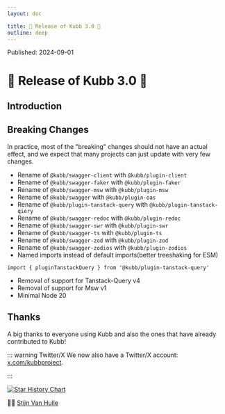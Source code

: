 ```yaml
---
layout: doc

title: 🎉 Release of Kubb 3.0 🎉
outline: deep
---
```


<script >
globalThis.confetti?.({
  particleCount: 100,
  spread: 100,
  origin: { y: 0.5 },
})

globalThis.addEventListener?.("load", (event) => {
  setTimeout(()=>{
    globalThis.confetti?.({
      particleCount: 100,
      spread: 100,
      origin: { y: 0.5 },
    })
  },1000)
});
</script>

Published: 2024-09-01

# 🎉 Release of Kubb 3.0 🎉

## Introduction


## Breaking Changes

In practice, most of the "breaking" changes should not have an actual effect, and we expect that many projects can just update with very few changes.

- Rename of `@kubb/swagger-client` with `@kubb/plugin-client`
- Rename of `@kubb/swagger-faker` with `@kubb/plugin-faker`
- Rename of `@kubb/swagger-msw` with `@kubb/plugin-msw`
- Rename of `@kubb/swagger` with `@kubb/plugin-oas`
- Rename of `@kubb/plugin-tanstack-query` with `@kubb/plugin-tanstack-qiery`
- Rename of `@kubb/swagger-redoc` with `@kubb/plugin-redoc`
- Rename of `@kubb/swagger-swr` with `@kubb/plugin-swr`
- Rename of `@kubb/swagger-ts` with `@kubb/plugin-ts`
- Rename of `@kubb/swagger-zod` with `@kubb/plugin-zod`
- Rename of `@kubb/swagger-zodios` with `@kubb/plugin-zodios`
- Named imports instead of default imports(better treeshaking for ESM)
```
import { pluginTanstackQuery } from '@kubb/plugin-tanstack-query'
```
- Removal of support for Tanstack-Query v4
- Removal of support for Msw v1
- Minimal Node 20

## Thanks

A big thanks to everyone using Kubb and also the ones that have already contributed to Kubb!

::: warning Twitter/X
We now also have a Twitter/X account: [x.com/kubbproject](https://twitter.com/kubbproject).

:::

<a href="https://star-history.com/#kubb-labs/kubb&Date">
  <picture>
    <source media="(prefers-color-scheme: dark)" srcset="https://api.star-history.com/svg?repos=kubb-labs/kubb&type=Date&theme=dark" />
    <source media="(prefers-color-scheme: light)" srcset="https://api.star-history.com/svg?repos=kubb-labs/kubb&type=Date" />
    <img alt="Star History Chart" src="https://api.star-history.com/svg?repos=kubb-labs/kubb&type=Date" />
  </picture>
</a>

👋🏽 [Stijn Van Hulle](https://twitter.com/stijnvanhulle)
